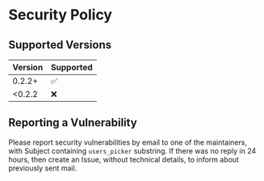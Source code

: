 # Security Policy

## Supported Versions


| Version | Supported          |
|---------|--------------------|
| 0.2.2+  | :white_check_mark: |
| <0.2.2  | :x:                |


## Reporting a Vulnerability

Please report security vulnerabilities by email to one of the maintainers, with Subject containing `users_picker` substring.
If there was no reply in 24 hours, then create an Issue, without technical details, to inform about previously sent mail.
